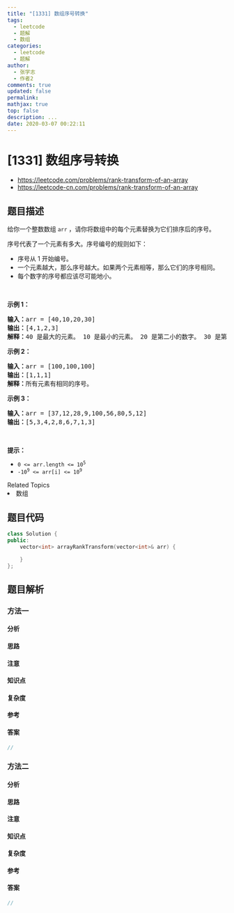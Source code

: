 ```yaml
---
title: "[1331] 数组序号转换"
tags:
  - leetcode
  - 题解
  - 数组
categories:
  - leetcode
  - 题解
author:
  - 张学志
  - 作者2
comments: true
updated: false
permalink:
mathjax: true
top: false
description: ...
date: 2020-03-07 00:22:11
---
```



# [1331] 数组序号转换
* https://leetcode.com/problems/rank-transform-of-an-array
* https://leetcode-cn.com/problems/rank-transform-of-an-array


## 题目描述

<p>给你一个整数数组&nbsp;<code>arr</code> ，请你将数组中的每个元素替换为它们排序后的序号。</p>

<p>序号代表了一个元素有多大。序号编号的规则如下：</p>

<ul>
	<li>序号从 1 开始编号。</li>
	<li>一个元素越大，那么序号越大。如果两个元素相等，那么它们的序号相同。</li>
	<li>每个数字的序号都应该尽可能地小。</li>
</ul>

<p>&nbsp;</p>

<p><strong>示例 1：</strong></p>

<pre><strong>输入：</strong>arr = [40,10,20,30]
<strong>输出：</strong>[4,1,2,3]
<strong>解释：</strong>40 是最大的元素。 10 是最小的元素。 20 是第二小的数字。 30 是第三小的数字。</pre>

<p><strong>示例 2：</strong></p>

<pre><strong>输入：</strong>arr = [100,100,100]
<strong>输出：</strong>[1,1,1]
<strong>解释：</strong>所有元素有相同的序号。
</pre>

<p><strong>示例 3：</strong></p>

<pre><strong>输入：</strong>arr = [37,12,28,9,100,56,80,5,12]
<strong>输出：</strong>[5,3,4,2,8,6,7,1,3]
</pre>

<p>&nbsp;</p>

<p><strong>提示：</strong></p>

<ul>
	<li><code>0 &lt;= arr.length &lt;= 10<sup>5</sup></code></li>
	<li><code>-10<sup>9</sup>&nbsp;&lt;= arr[i] &lt;= 10<sup>9</sup></code></li>
</ul>
<div><div>Related Topics</div><div><li>数组</li></div></div>


## 题目代码

```cpp
class Solution {
public:
    vector<int> arrayRankTransform(vector<int>& arr) {

    }
};
```


## 题目解析


### 方法一

#### 分析

#### 思路

#### 注意

#### 知识点

#### 复杂度

#### 参考

#### 答案

```cpp
//
```


### 方法二

#### 分析

#### 思路

#### 注意

#### 知识点

#### 复杂度

#### 参考

#### 答案

```cpp
//
```


